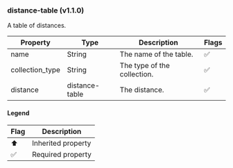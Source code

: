 ### distance-table (v1.1.0)
A table of distances.

| Property | Type | Description | Flags |
|---|---|---|---|
| name | String | The name of the table. | ✅ |
| collection_type | String | The type of the collection. | ✅ |
| distance | distance-table | The distance. | ✅ |


#### Legend

| Flag | Description |
| --- | --- |
| ⬆️ | Inherited property |
| ✅ | Required property |


